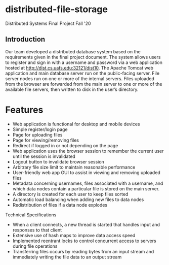 # distributed-file-storage
Distributed Systems Final Project Fall '20

## Introduction

Our team developed a distributed database system based on the requirements given in the final project document. The system allows users to register and sign in with a username and
password via a web application hosted at http://dist.cs.uafs.edu:32121/dist10. The Apache Tomcat web application and main database server run on the public-facing server. File server nodes run on one or more of the internal servers. Files uploaded from the browser are forwarded from the main server to one or more of the available file servers, then written to disk in the user’s directory.

# Features

- Web application is functional for desktop and mobile devices
- Simple register/login page
- Page for uploading files
- Page for viewing/removing files
- Redirect if logged in or not depending on the page
- Web application uses the browser session to remember the current user until the session is invalidated
- Logout button to invalidate browser session
- Arbitrary file size limit to maintain reasonable performance
- User-friendly web app GUI to assist in viewing and removing uploaded files
- Metadata concerning usernames, files associated with a username, and which data nodes contain a particular file is stored on the main server.
- A directory is created for each user to keep files sorted
- Automatic load balancing when adding new files to data nodes
- Redistribution of files if a data node explodes

Technical Specifications
- When a client connects, a new thread is started that handles input and responses to that client
- Extensive use of hash maps to improve data access speed
- Implemented reentrant locks to control concurrent access to servers during file operations
- Transferring files occurs by reading bytes from an input stream and immediately writing the file data to an output stream
